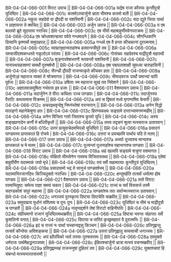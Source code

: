 BR-04-04-066-001  	विराट उवाच ||
BR-04-04-066-001a	यद्येष राजा कौरव्यः कुन्तीपुत्रो युधिष्ठिरः |
BR-04-04-066-001c	कतमोऽस्यार्जुनो भ्राता भीमश्च कतमो बली ||
BR-04-04-066-002a	नकुलः सहदेवो वा द्रौपदी वा यशस्विनी |
BR-04-04-066-002c	यदा द्यूते जिताः पार्था न प्राज्ञायन्त ते क्वचित् ||
BR-04-04-066-003  	अर्जुन उवाच || 
BR-04-04-066-003a	य एष बल्लवो ब्रूते सूदस्तव नराधिप |
BR-04-04-066-003c	एष भीमो महाबाहुर्भीमवेगपराक्रमः ||
BR-04-04-066-004a	एष क्रोधवशान्हत्वा पर्वते गन्धमादने |
BR-04-04-066-004c	सौगन्धिकानि दिव्यानि कृष्णार्थे समुपाहरत् ||
BR-04-04-066-005a	गन्धर्व एष वै हन्ता कीचकानां दुरात्मनाम् |
BR-04-04-066-005c	व्याघ्रानृक्षान्वराहांश्च हतवान्स्त्रीपुरे तव ||
BR-04-04-066-006a	यश्चासीदश्वबन्धस्ते नकुलोऽयं परंतपः |
BR-04-04-066-006c	गोसंख्यः सहदेवश्च माद्रीपुत्रौ महारथौ ||
BR-04-04-066-007a	शृङ्गारवेषाभरणौ रूपवन्तौ यशस्विनौ |
BR-04-04-066-007c	नानारथसहस्राणां समर्थौ पुरुषर्षभौ ||
BR-04-04-066-008a	एषा पद्मपलाशाक्षी सुमध्या चारुहासिनी |
BR-04-04-066-008c	सैरन्ध्री द्रौपदी राजन्यत्कृते कीचका हताः ||
BR-04-04-066-009a	अर्जुनोऽहं महाराज व्यक्तं ते श्रोत्रमागतः |
BR-04-04-066-009c	भीमादवरजः पार्थो यमाभ्यां चापि पूर्वजः ||
BR-04-04-066-010a	उषिताः स्म महाराज सुखं तव निवेशने |
BR-04-04-066-010c	अज्ञातवासमुषिता गर्भवास इव प्रजाः ||
BR-04-04-066-011  	वैशम्पायन उवाच ||
BR-04-04-066-011a	यदार्जुनेन ते वीराः कथिताः पञ्च पाण्डवाः |
BR-04-04-066-011c	तदार्जुनस्य वैराटिः कथयामास विक्रमम् ||
BR-04-04-066-012a	अयं स द्विषतां मध्ये मृगाणामिव केसरी |
BR-04-04-066-012c	अचरद्रथवृन्देषु निघ्नंस्तेषां वरान्वरान् ||
BR-04-04-066-013a	अनेन विद्धो मातङ्गो महानेकेषुणा हतः |
BR-04-04-066-013c	हिरण्यकक्ष्यः सङ्ग्रामे दन्ताभ्यामगमन्महीम् ||
BR-04-04-066-014a	अनेन विजिता गावो जिताश्च कुरवो युधि |
BR-04-04-066-014c	अस्य शङ्खप्रणादेन कर्णौ मे बधिरीकृतौ ||
BR-04-04-066-015a	तस्य तद्वचनं श्रुत्वा मत्स्यराजः प्रतापवान् |
BR-04-04-066-015c	उत्तरं प्रत्युवाचेदमभिपन्नो युधिष्ठिरे ||
BR-04-04-066-016a	प्रसादनं पाण्डवस्य प्राप्तकालं हि रोचये |
BR-04-04-066-016c	उत्तरां च प्रयच्छामि पार्थाय यदि ते मतम् ||
BR-04-04-066-017  	उत्तर उवाच ||
BR-04-04-066-017a	अर्च्याः पूज्याश्च मान्याश्च प्राप्तकालं च मे मतम् |
BR-04-04-066-017c	पूज्यन्तां पूजनार्हाश्च महाभागाश्च पाण्डवाः ||
BR-04-04-066-018  	विराट उवाच ||
BR-04-04-066-018a	अहं खल्वपि सङ्ग्रामे शत्रूणां वशमागतः |
BR-04-04-066-018c	मोक्षितो भीमसेनेन गावश्च विजितास्तथा ||
BR-04-04-066-019a	एतेषां बाहुवीर्येण यदस्माकं जयो मृधे |
BR-04-04-066-019c	वयं सर्वे सहामात्याः कुन्तीपुत्रं युधिष्ठिरम् |
BR-04-04-066-019e 	प्रसादयामो भद्रं ते सानुजं पाण्डवर्षभम् ||
BR-04-04-066-020a	यदस्माभिरजानद्भिः किञ्चिदुक्तो नराधिपः |
BR-04-04-066-020c	क्षन्तुमर्हति तत्सर्वं धर्मात्मा ह्येष पाण्डवः ||
BR-04-04-066-021  	वैशम्पायन उवाच ||
BR-04-04-066-021a	ततो विराटः परमाभितुष्टः समेत्य राज्ञा समयं चकार |
BR-04-04-066-021c	राज्यं च सर्वं विससर्ज तस्मै सदण्डकोशं सपुरं महात्मा ||
BR-04-04-066-022a	पाण्डवांश्च ततः सर्वान्मत्स्यराजः प्रतापवान् |
BR-04-04-066-022c	धनञ्जयं पुरस्कृत्य दिष्ट्या दिष्ट्येति चाब्रवीत् ||
BR-04-04-066-023a	समुपाघ्राय मूर्धानं संश्लिष्य च पुनः पुनः |
BR-04-04-066-023c	युधिष्ठिरं च भीमं च माद्रीपुत्रौ च पाण्डवौ ||
BR-04-04-066-024a	नातृप्यद्दर्शने तेषां विराटो वाहिनीपतिः |
BR-04-04-066-024c	संप्रीयमाणो राजानं युधिष्ठिरमथाब्रवीत् ||
BR-04-04-066-025a	दिष्ट्या भवन्तः संप्राप्ताः सर्वे कुशलिनो वनात् |
BR-04-04-066-025c	दिष्ट्या च पारितं कृच्छ्रमज्ञातं वै दुरात्मभिः ||
BR-04-04-066-026a	इदं च राज्यं नः पार्था यच्चान्यद्वसु किञ्चन |
BR-04-04-066-026c	प्रतिगृह्णन्तु तत्सर्वं कौन्तेया अविशङ्कया ||
BR-04-04-066-027a	उत्तरां प्रतिगृह्णातु सव्यसाची धनञ्जयः |
BR-04-04-066-027c	अयं ह्यौपयिको भर्ता तस्याः पुरुषसत्तमः ||
BR-04-04-066-028a	एवमुक्तो धर्मराजः पार्थमैक्षद्धनञ्जयम् |
BR-04-04-066-028c	ईक्षितश्चार्जुनो भ्रात्रा मत्स्यं वचनमब्रवीत् ||
BR-04-04-066-029a	प्रतिगृह्णाम्यहं राजन्स्नुषां दुहितरं तव |
BR-04-04-066-029c	युक्तश्चावां हि संबन्धो मत्स्यभारतसत्तमौ ||
